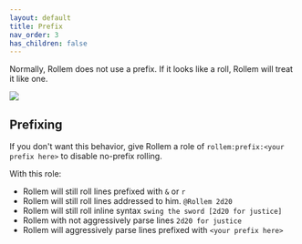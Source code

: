 ```yaml
---
layout: default
title: Prefix
nav_order: 3
has_children: false
---
```


Normally, Rollem does not use a prefix. If it looks like a roll, Rollem will treat it like one.

![](/assets/just-roll.png)

## Prefixing
If you don't want this behavior, give Rollem a role of `rollem:prefix:<your prefix here>` to disable no-prefix rolling.

With this role:
* Rollem will still roll lines prefixed with `&` or `r`
* Rollem will still roll lines addressed to him. `@Rollem 2d20`
* Rollem will still roll inline syntax `swing the sword [2d20 for justice]`
* Rollem with not aggressively parse lines `2d20 for justice`
* Rollem will aggressively parse lines prefixed with `<your prefix here>`